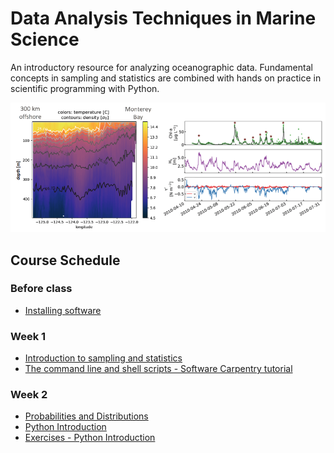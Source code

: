 # Data Analysis Techniques in Marine Science

An introductory resource for analyzing oceanographic data. Fundamental concepts in sampling and statistics are combined with hands on practice in scientific programming with Python.

![course banner image](images/course-image.png)

<!--These course notes are in Jupyter Notebooks. They can be viewed as static web pages on Github or run interactively on Binder at https://mybinder.org/v2/gh/mlmldata2020/course-notes/master

[![Binder](https://mybinder.org/badge_logo.svg)](https://mybinder.org/v2/gh/mlmldata2020/course-notes/master)-->

## Course Schedule

### Before class
* [Installing software](software-installation/README.md)

### Week 1
* [Introduction to sampling and statistics](week01-introduction.ipynb)
* [The command line and shell scripts - Software Carpentry tutorial](https://swcarpentry.github.io/shell-novice/)

### Week 2

* [Probabilities and Distributions](week02-probability-and-distributions.ipynb)
* [Python Introduction](week02b-python-intro.ipynb)
* [Exercises - Python Introduction](week02c-exercises-python-intro.ipynb)

<!--* 

* [Week 3 - Modeling, sampling, confidence intervals](week03a-modeling-sampling.ipynb)

* [Week 3 Lab - Python variable types (cont.), Boolean logic](week03b-boolean.ipynb)

* [Week 3 Lab - Cruise data analysis](week03c-cruise-data-analysis.ipynb)

* [Week 4 - Hypothesis testing, power analysis](week04a-hypothesis-power.ipynb)

* [Week 4 Lab - Loops](week04b-loops.ipynb)

* [Week 4 Lab - Python functions](week04c-python-functions.ipynb)

* [Week 5 - Correlation, general least squares regression](week05a-corr-regress-least-squares.ipynb)

* [Week 5 Lab - Conditional execution](week05b-conditional-execution.ipynb)

* [Week 5 Lab - Python modules](week05c-python-modules.ipynb)

* [Week 6 - ANOVA, non-parametric statistics](week06a-anova-nonparam.ipynb)

* [Week 6 - The generalized linear model](week06b_generalized_linear_model.ipynb)

* [Week 6 Lab - WCOA cruise comparison and linear regression methods](week06c_wcoa_cruise_comparison.ipynb)

* [Week 6 Lab - GM and multiple regression workbook](week06d-GM-regression-multiple-regression-workbook.ipynb)

* [Week 7 - Error propagation](week07a-error-propagation.ipynb)

* [Week 7 - Optimization](week07b-optimization.ipynb)

* [Week 7 Lab - Stats examples](week07c-stats-examples.ipynb)

* [Week 7 Lab - Comparing regional temperatures](week07d-example-comparing-wcoa-temperature.ipynb)

* [Week 7 Lab - Poisson regression](week07e-poisson-regression-tropical-storms.ipynb)

* [Week 8 - Principal Component Analysis/Empirical Orthogonal Functions](week08a-PCA-EOF.ipynb)

* [Week 8 - Multi-Dimensional Scaling Analysis](week08b-MDS.ipynb)

* [Week 8 Lab - Population growth and optimizing exponential fits](week08c-us-population-example.ipynb)

* [Week 8 Lab - Python packages](week08d-python-packages.ipynb)

* [Week 9 - Spectral analysis](week09a_spectral_analysis.ipynb)

* [Week 9 Lab - NDBC wind](week09b-ndbc-wind.ipynb)

* [Week 9 Lab - Monterey Bay Kelp PCA](week09c-monterey_bay_kelp.ipynb)

* [Week 10 Lab - Elkhorn Slough spectral analysis - Part 1](week10a_lobo_spectral.ipynb)

* [Week 11 Lab - Elkhorn Slough spectral analysis - Part 2](week11a_lobo_spectral_part2.ipynb)

* [Week 11 - Spatial analysis](week11b-spatial-analysis.ipynb)

* [Week 11 - Interpolation](week11c-interpolation.ipynb)

* [Week 11 - Filtering](week11d-filtering.ipynb)

* [Week 12 - Mapping examples](week12a-mapping-intro.ipynb)

* [Week 12 - Image analysis](week12b-image-analysis.ipynb)

<!--
* [Week 4 - Power analysis](week04a-power-analysis.ipynb)

* [Week 3 Lab - WCOA cruise comparison](week03c_wcoa_cruise_comparison.ipynb)

* [Week 4 Lab - Linear regression examples](week04d-linear-regression-three-methods.ipynb)

* [Week 5 - The generalized linear model](week05a_generalized_linear_model.ipynb)

* [Week 6 - Optimization](week06b-optimization.ipynb)



* [Week 9 Lab - Pacific Decadal Oscillation and autocorrelation](week09b_correlation_function_pdo.ipynb)



* [Week 11 - Convolution, filtering and image analysis](week11a_filtering_image_analysis.ipynb)

* [Week 11 Lab - Mapping and projections](week11b_mapping_intro.ipynb)

#### Extras

* [Spatial analysis](x-spatial-analysis.ipynb)

* [Error propagation](x-error-propagation.ipynb)

* [Least squares harmonic analysis](x-least-squares-harmonic-fit.ipynb)

* [Modeling introduction, NPZ ecosystem model](x-modeling-and-NPZmodel.ipynb)


<!--

* [Week 4 Lab - Oceanographic cruise data](week04b-cruise-data-analysis.ipynb)

* [Week 5 - Multiple regression, matrices](week05a-multiple-regression-matrices.ipynb)

* [Week 5 Lab - Multiple regression and transformations example](week05b-mult-regression-example.ipynb)

* [Week 6 - Optimization and interpolation](week06a-optimization-interpolation.ipynb)

* [Week 6 Lab - Population growth and optimizing exponential fits](week06b-us-population-example.ipynb)

* [Week 6 Tutorial - Git](week06c-git-tutorial.ipynb)

* [Week 9 Lab - Mapping and projections](week09c_mapping_intro.ipynb)

* [Week 11 - Spatial analysis](week11-spatial-analysis.ipynb)

-->
